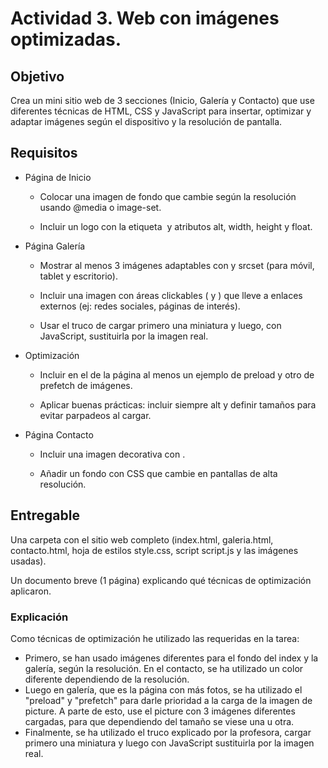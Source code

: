 # Actividad 3. Web con imágenes optimizadas.

## Objetivo

Crea un mini sitio web de 3 secciones (Inicio, Galería y Contacto) que use diferentes técnicas de HTML, CSS y JavaScript para insertar, optimizar y adaptar imágenes según el dispositivo y la resolución de pantalla.

## Requisitos

- Página de Inicio

    - Colocar una imagen de fondo que cambie según la resolución usando @media o image-set.

    - Incluir un logo con la etiqueta <img> y atributos alt, width, height y float.

- Página Galería

    - Mostrar al menos 3 imágenes adaptables con <picture> y srcset (para móvil, tablet y escritorio).

    - Incluir una imagen con áreas clickables (<map> y <area>) que lleve a enlaces externos (ej: redes sociales, páginas de interés).

    - Usar el truco de cargar primero una miniatura y luego, con JavaScript, sustituirla por la imagen real.

- Optimización

    - Incluir en el <head> de la página al menos un ejemplo de preload y otro de prefetch de imágenes.

    - Aplicar buenas prácticas: incluir siempre alt y definir tamaños para evitar parpadeos al cargar.

- Página Contacto

    - Incluir una imagen decorativa con <picture>.

    - Añadir un fondo con CSS que cambie en pantallas de alta resolución.

## Entregable

Una carpeta con el sitio web completo (index.html, galeria.html, contacto.html, hoja de estilos style.css, script script.js y las imágenes usadas).

Un documento breve (1 página) explicando qué técnicas de optimización aplicaron.

### Explicación

Como técnicas de optimización he utilizado las requeridas en la tarea:

- Primero, se han usado imágenes diferentes para el fondo del index y la galería, según la resolución. En el contacto, se ha utilizado un color diferente dependiendo de la resolución. 
- Luego en galería, que es la página con más fotos, se ha utilizado el "preload" y "prefetch" para darle prioridad a la carga de la imagen de picture. A parte de esto, use el picture con 3 imágenes diferentes cargadas, para que dependiendo del tamaño se viese una u otra.
- Finalmente, se ha utilizado el truco explicado por la profesora, cargar primero una miniatura y luego con JavaScript sustituirla por la imagen real.